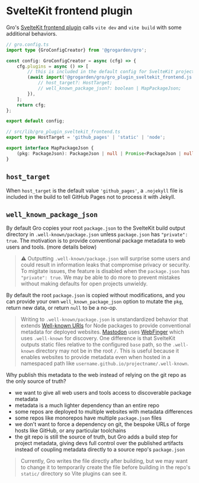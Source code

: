 # SvelteKit frontend plugin

Gro's [SvelteKit frontend plugin](/src/lib/gro_plugin_sveltekit_frontend.ts)
calls `vite dev` and `vite build` with some additional behaviors.

```ts
// gro.config.ts
import type {GroConfigCreator} from '@grogarden/gro';

const config: GroConfigCreator = async (cfg) => {
	cfg.plugins = async () => [
		// this is included in the default config for SvelteKit projects:
		(await import('@grogarden/gro/gro_plugin_sveltekit_frontend.js')).plugin({
			// host_target?: HostTarget;
			// well_known_package_json?: boolean | MapPackageJson;
		}),
	];
	return cfg;
};

export default config;

// src/lib/gro_plugin_sveltekit_frontend.ts
export type HostTarget = 'github_pages' | 'static' | 'node';

export interface MapPackageJson {
	(pkg: PackageJson): PackageJson | null | Promise<PackageJson | null>;
}
```

## `host_target`

When `host_target` is the default value `'github_pages'`,
a `.nojekyll` file is included in the build to tell GitHub Pages not to process it with Jekyll.

## `well_known_package_json`

By default Gro copies your root `package.json`
to the SvelteKit build output directory in `.well-known/package.json`
unless `package.json` has `"private": true`.
The motivation is to provide conventional package metadata to web users and tools.
(more details below)

> ⚠️ Outputting `.well-known/package.json` will surprise some users
> and could result in information leaks that compromise privacy or security.
> To migitate issues, the feature is disabled when the `package.json` has `"private": true`.
> We may be able to do more to prevent mistakes without making defaults for open projects unwieldy.

By default the root `package.json` is copied without modifications,
and you can provide your own `well_known_package_json` option to
mutate the `pkg`, return new data, or return `null` to be a no-op.

> Writing to `.well-known/package.json` is unstandardized behavior that
> extends [Well-known URIs](https://wikipedia.org/wiki/Well-known_URIs) for Node packages
> to provide conventional metadata for deployed websites.
> [Mastodon](<https://en.wikipedia.org/wiki/Mastodon_(social_network)>) uses
> [WebFinger](https://en.wikipedia.org/wiki/WebFinger) which uses `.well-known` for discovery.
> One difference is that SvelteKit outputs static files relative to the configured `base` path,
> so the `.well-known` directory may not be in the root `/`.
> This is useful because it enables websites to provide metadata even when hosted in a namespaced
> path like `username.github.io/projectname/.well-known`.

Why publish this metadata to the web instead of relying on the git repo as the only source of truth?

- we want to give all web users and tools access to discoverable package metadata
- metadata is a much lighter dependency than an entire repo
- some repos are deployed to multiple websites with metadata differences
- some repos like monorepos have multiple `package.json` files
- we don't want to force a dependency on git, the bespoke URLs of forge hosts like GitHub,
  or any particular toolchains
- the git repo is still the source of truth, but Gro adds a build step for project metadata,
  giving devs full control over the published artifacts
  instead of coupling metadata directly to a source repo's `package.json`

> Currently, Gro writes the file directly after building,
> but we may want to change it to temporarily create the file before building
> in the repo's `static/` directory so Vite plugins can see it.
